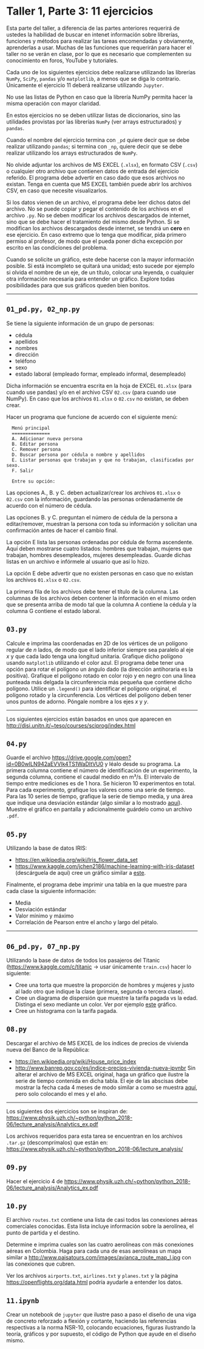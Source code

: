 # Taller 1, Parte 3: 11 ejercicios

Esta parte del taller, a diferencia de las partes anteriores requerirá de ustedes la habilidad de buscar en intenet información sobre librerías, funciones y métodos para realizar las tareas encomendadas y obviamente, aprenderlas a usar. Muchas de las funciones que requerirán para hacer el taller no se verán en clase, por lo que es necesario que complementen su conocimiento en foros, YouTube y tutoriales.

Cada uno de los siguientes ejercicios debe realizarse utilizando las librerías `NumPy`, `SciPy`, `pandas` y/o `matplotlib`, a menos que se diga lo contrario. Únicamente el ejercicio 11 deberá realizarse utilizando `Jupyter`.

No use las listas de Python en caso que la librería NumPy permita hacer la misma operación con mayor claridad.

En estos ejercicios no se deben utilizar listas de diccionarios, sino las utilidades provistas por las librerías `NumPy` (ver arrays estructurados) y `pandas`.

Cuando el nombre del ejercicio termina con `_pd` quiere decir que se debe realizar utilizando `pandas`; si termina con `_np`, quiere decir que se debe realizar utilizando los arrays estructurados de `NumPy`.

No olvide adjuntar los archivos de MS EXCEL (`.xlsx`), en formato CSV (`.csv`) o cualquier otro archivo que contienen datos de entrada del ejercicio referido. El programa debe advertir en caso dado que esos archivos no existan. Tenga en cuenta que MS EXCEL también puede abrir los archivos CSV, en caso que necesite visualizarlos.

Si los datos vienen de un archivo, el programa debe leer dichos datos del archivo. No se puede copiar y pegar el contenido de los archivos en el archivo `.py`. No se deben modificar los archivos descargados de internet, sino que se debe hacer el tratamiento del mismo desde Python. Si se modifican los archivos descargados desde internet, se tendrá un **cero** en ese ejercicio. En caso extremo que lo tenga que modificar, pida primero permiso al profesor, de modo que el pueda poner dicha excepción por escrito en las condiciones del problema.

Cuando se solicite un gráfico, este debe hacerse con la mayor información posible. Si está incompleto se quitará una unidad; esto sucede por ejemplo si olvida el nombre de un eje, de un título, colocar una leyenda, o cualquier otra información necesaria para entender un gráfico. Explore todas posibilidades para que sus gráficos queden bien bonitos.

---

## `01_pd.py, 02_np.py`
Se tiene la siguiente información de un grupo de personas: 
   * cédula
   * apellidos
   * nombres
   * dirección
   * teléfono
   * sexo
   * estado laboral (empleado formar, empleado informal, desempleado)

Dicha información se encuentra escrita en la hoja de EXCEL `01.xlsx` (para cuando use pandas) y/o en el archivo CSV `02.csv` (para cuando use NumPy). En caso que los archivos `01.xlsx` o `02.csv` no existan, se deben crear.

Hacer un programa que funcione de acuerdo con el siguiente menú:
```
  Menú principal
  ==============
  A. Adicionar nueva persona
  B. Editar persona
  C. Remover persona
  D. Buscar persona por cédula o nombre y apellidos
  E. Listar personas que trabajan y que no trabajan, clasificadas por sexo.
  F. Salir

  Entre su opción: 
```
Las opciones A., B. y C. deben actualizar/crear los archivos `01.xlsx` o `02.csv` con la información, guardando las personas ordenadamente de acuerdo con el número de cédula.

Las opciones B. y C. preguntan el número de cédula de la persona a editar/remover, muestran la persona con toda su información y solicitan una confirmación antes de hacer el cambio final.

La opción E lista las personas ordenadas por cédula de forma ascendente. Aquí deben mostrarse cuatro listados: hombres que trabajan, mujeres que trabajan, hombres desempleados, mujeres desempleadas. Guarde dichas listas en un archivo e infórmele al usuario que así lo hizo.

La opción E debe advertir que no existen personas en caso que no existan los archivos `01.xlsx` o `02.csv`.

La primera fila de los archivos debe tener el título de la columna. Las columnas de los archivos deben contener la información en el mismo orden que se presenta arriba de modo tal que la columna A contiene la cédula y la columna G contiene el estado laboral.

## `03.py`
Calcule e imprima las coordenadas en 2D de los vértices de un polígono regular de _n_ lados, de modo que el lado inferior siempre sea paralelo al eje _x_ y que cada lado tenga una longitud unitaria. Grafique dicho polígono usando `matplotlib` utilizando el color azul. El programa debe tener una opción para rotar el polígono un ángulo dado (la dirección antihoraria es la positiva). Grafique el polígono rotado en color rojo y en negro con una línea punteada más delgada la circunferencia más pequeña que contiene dicho polígono. Utilice un `.legend()` para identificar el polígono original, el polígono rotado y la circunferencia. Los vértices del polígono deben tener unos puntos de adorno. Póngale nombre a los ejes _x_ y _y_.

---

Los siguientes ejercicios están basados en unos que aparecen en http://disi.unitn.it/~teso/courses/sciprog/index.html

## `04.py`
Guarde el archivo https://drive.google.com/open?id=0B0wILN942aEVVlk4TS1WaDItVU0 y léalo desde su programa. La primera columna contiene el número de identificación de un experimento, la segunda columna, contiene el caudal medido en m³/s. El intervalo de tiempo entre mediciones es de 1 hora. Se hicieron 10 experimentos en total. Para cada experimento, grafique los valores como una serie de tiempo. Para las 10 series de tiempo, grafique la serie de tiempo media, y una área que indique una desviación estándar (algo similar a lo mostrado [aquí](https://www.arcus.org/files/resize/sio/25738/figure6b-700x555.png)). Muestre el gráfico en pantalla y adicionalmente guárdelo como un archivo `.pdf`.


## `05.py`
Utilizando la base de datos IRIS:
* https://en.wikipedia.org/wiki/Iris_flower_data_set
* https://www.kaggle.com/jchen2186/machine-learning-with-iris-dataset (descárguela de aquí)
cree un gráfico similar a [este](https://imdevsoftware.files.wordpress.com/2012/08/clipboard04.jpg).

Finalmente, el programa debe imprimir una tabla en la que muestre para cada clase la siguiente información:
* Media
* Desviación estándar
* Valor mínimo y máximo
* Correlación de Pearson entre el ancho y largo del pétalo.

---

## `06_pd.py, 07_np.py`
Utilizando la base de datos de todos los pasajeros del Titanic (https://www.kaggle.com/c/titanic -> usar únicamente `train.csv`) hacer lo siguiente:
* Cree una torta que muestre la proporción de hombres y mujeres y justo al lado otro  que indique la clase (primera, segunda o tercera clase).
* Cree un diagrama de dispersión que muestre la tarifa pagada vs la edad. Distinga el sexo mediante un color. Ver por ejemplo [este](https://support.minitab.com/en-us/minitab-express/1/scatterplot_pulse_rates_1_y_with_groups_3col.xml_Graph_cmd2o1.png) gráfico.
* Cree un histograma con la tarifa pagada.


## `08.py`
Descargar el archivo de MS EXCEL de los índices de precios de vivienda nueva del Banco de la República:
* https://en.wikipedia.org/wiki/House_price_index
* http://www.banrep.gov.co/es/indice-precios-vivienda-nueva-ipvnbr
Sin alterar el archivo de MS EXCEL original, haga un gráfico que ilustre la serie de tiempo contenida en dicha tabla. El eje de las abscisas debe mostrar la fecha cada 4 meses de modo similar a como se muestra [aquí](https://i.stack.imgur.com/MUXMz.png), pero solo colocando el mes y el año.

---

Los siguientes dos ejercicios son se inspiran de:
https://www.physik.uzh.ch/~python/python_2018-06/lecture_analysis/Analytics_ex.pdf

Los archivos requeridos para esta tarea se encuentran en los archivos `.tar.gz` (descomprímalos) que están en:
https://www.physik.uzh.ch/~python/python_2018-06/lecture_analysis/

## `09.py`
Hacer el ejercicio 4 de https://www.physik.uzh.ch/~python/python_2018-06/lecture_analysis/Analytics_ex.pdf

## `10.py`
El archivo `routes.txt` contiene una lista de casi todos las conexiones aéreas comerciales conocidas. Esta lista incluye información sobre la aerolínea, el punto de partida y el destino.

Determine e imprima cuales son las cuatro aerolíneas con más conexiones aéreas en Colombia. Haga para cada una de esas aerolíneas un mapa similar a http://www.paisatours.com/images/avianca_route_map_l.jpg con las conexiones que cubren.

Ver los archivos `airports.txt`, `airlines.txt` y `planes.txt` y la página https://openflights.org/data.html podría ayudarle a entender los datos.


## `11.ipynb`
Crear un notebook de `jupyter` que ilustre paso a paso el diseño de una viga de concreto reforzado a flexión y cortante, haciendo las referencias respectivas a la norma NSR-10, colocando ecuaciones, figuras ilustrando la teoría, gráficos y por supuesto, el código de Python que ayude en el diseño mismo.
